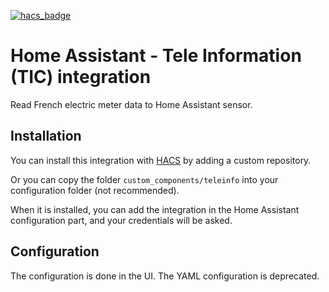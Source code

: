 [![hacs_badge](https://img.shields.io/badge/HACS-Custom-41BDF5.svg)](https://github.com/hacs/integration)

# Home Assistant - Tele Information (TIC) integration

Read French electric meter data to Home Assistant sensor.

## Installation

You can install this integration with [HACS](https://hacs.xyz/) by adding
a custom repository.

Or you can copy the folder `custom_components/teleinfo` into your
configuration folder (not recommended).

When it is installed, you can add the integration in the Home Assistant
configuration part, and your credentials will be asked.

## Configuration

The configuration is done in the UI. The YAML configuration is deprecated.
